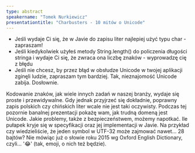 ```yaml
---
type: abstract
speakername: "Tomek Nurkiewicz"
presentationtitle: "Charbusters - 10 mitów o Unicode"
---
```


* Jeśli wydaje Ci się, że w Javie do zapisu liter najlepiej użyć typu char - zapraszam!
* Jeśli kiedykolwiek użyłeś metody String.length() do policzenia długości stringa i wydaje Ci się, że zwraca ona liczbę znaków - wyprowadzę cię z błędu
* Jeśli nie chcesz, by przez błąd w obsłudze Unicode w twojej aplikacji zginęli ludzie, zapraszam tym bardziej. Tak, nieznajomość Unicode zabija. Dosłownie.

Kodowanie znaków, jak wiele innych zadań w naszej branży, wydaje się proste i przewidywalne. 
Gdy jednak przyjrzeć się dokładnie, poprawny zapis polskich czy chińskich liter wcale nie jest taki oczywisty. 
Podczas tej pozornie banalnej prezentacji pokażę wam, jak trudną domeną jest Unicode. 
Jakie problemy, także z bezpieczeństwem, możemy napotkać. 
Ile pułapek kryje się w specyfikacji oraz jej implementacji w Javie. 
Na przykład czy wiedzieliście, że jeden symbol w UTF-32 może zajmować nawet... 28 bajtów? 
Nie mówiąc już o słowie roku 2015 wg Oxford English Dictionary, czyli... '😂' (tak, emoji, o nich też będzie). 